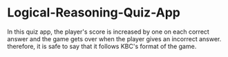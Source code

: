 # Logical-Reasoning-Quiz-App
In this quiz app, the player's score is increased by one on each correct answer and the game gets over when the player gives an incorrect answer. therefore, it is safe to say that it follows KBC's format of the game.
